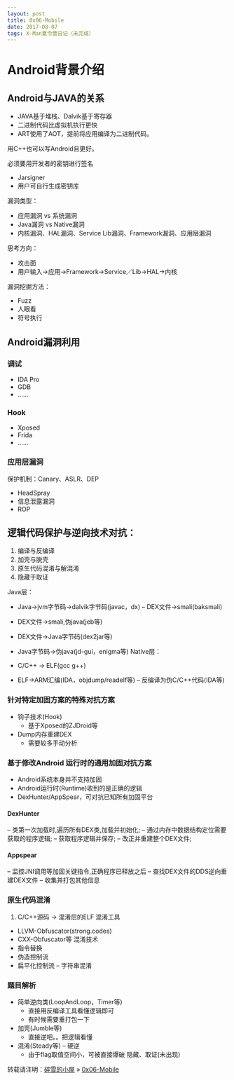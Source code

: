 ```yaml
---
layout: post
title: 0x06-Mobile
date: 2017-08-07
tags: X-Man夏令营日记（未完成）
---
```


# Android背景介绍

## Android与JAVA的关系

* JAVA基于堆栈、Dalvik基于寄存器
* 二进制代码比虚拟机执行更快
* ART使用了AOT，提前将应用编译为二进制代码。

用C++也可以写Android且更好。

必须要用开发者的密钥进行签名

* Jarsigner
* 用户可自行生成密钥库

漏洞类型：

* 应用漏洞 vs 系统漏洞
* Java漏洞 vs Native漏洞
* 内核漏洞、HAL漏洞、Service Lib漏洞、Framework漏洞、应用层漏洞

思考方向：

* 攻击面
* 用户输入->应用->Framework->Service／Lib->HAL->内核

漏洞挖掘方法：

* Fuzz
* 人眼看
* 符号执行

## Android漏洞利用

### 调试
* IDA Pro
* GDB
* ......

### Hook
* Xposed
* Frida
* ......

### 应用层漏洞
保护机制：Canary、ASLR、DEP
* HeadSpray
* 信息泄露漏洞
* ROP

## 逻辑代码保护与逆向技术对抗：

1. 编译与反编译
2. 加壳与脱壳
3. 原生代码混淆与解混淆
4. 隐藏于取证

Java层：

- Java->jvm字节码->dalvik字节码(javac，dx) – DEX文件->smali(baksmali)- DEX文件->smali,伪java(jeb等)- DEX文件->Java字节码(dex2jar等)- Java字节码->伪java(jd-gui，enigma等)Native层：
- C/C++ -> ELF(gcc g++)- ELF->ARM汇编(IDA，objdump/readelf等) – 反编译为伪C/C++代码(IDA等)

### 针对特定加固方案的特殊对抗方案- 钩子技术(Hook)	- 基于Xposed的ZJDroid等- Dump内存重建DEX 
	-  需要较多手动分析
	### 基于修改Android 运行时的通用加固对抗方案- Android系统本身并不支持加固- Android运行时(Runtime)收到的是正确的逻辑- DexHunter/AppSpear，可对抗已知所有加固平台

#### DexHunter– 类第一次加载时,遍历所有DEX类,加载并初始化; – 通过内存中数据结构定位需要获取的程序逻辑; – 获取程序逻辑并保存;– 改正并重建整个DEX文件;#### Appspear– 监控JNI调用等加固关键指令,正确程序已释放之后 – 查找DEX文件的DDS逆向重建DEX文件– 收集并打包其他信息

### 原生代码混淆

1. C/C++源码 -> 混淆后的ELF 混淆工具- LLVM-Obfuscator(strong.codes)- CXX-Obfuscator等 混淆技术- 指令替换- 伪造控制流- 扁平化控制流 – 字符串混淆

### 题目解析

* 简单逆向类(LoopAndLoop，Timer等) 
	- 直接用反编译工具看懂逻辑即可 
	- 有时候需要重打包一下* 加壳(Jumble等)	- 直接逆吧。。把逻辑看懂* 混淆(Steady等) – 硬逆	- 由于flag取值空间小，可被直接爆破 隐藏、取证(未出现)

转载请注明：[碎雪的小屋](http://RoyTse.github.io) » [0x06-Mobile](http://RoyTse.github.io/2017/08/0x06-Mobile/)  






